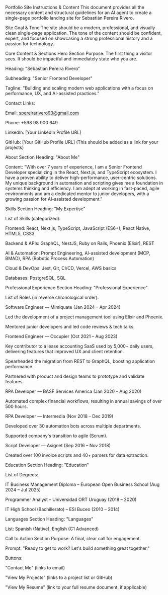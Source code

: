 Portfolio Site Instructions & Content
This document provides all the necessary content and structural guidelines for an AI agent to create a single-page portfolio landing site for Sebastián Pereira Rivero.

Site Goal & Tone
The site should be a modern, professional, and visually clean single-page application. The tone of the content should be confident, expert, and focused on showcasing a strong professional history and a passion for technology.

Core Content & Sections
Hero Section
Purpose: The first thing a visitor sees. It should be impactful and immediately state who you are.

Heading: "Sebastián Pereira Rivero"

Subheading: "Senior Frontend Developer"

Tagline: "Building and scaling modern web applications with a focus on performance, UX, and AI-assisted practices."

Contact Links:

Email: spereirarivero93@gmail.com

Phone: +598 98 900 649

LinkedIn: [Your LinkedIn Profile URL]

GitHub: [Your GitHub Profile URL] (This should be added as a link for your projects)

About Section
Heading: "About Me"

Content: "With over 7 years of experience, I am a Senior Frontend Developer specializing in the React, Next.js, and TypeScript ecosystem. I have a proven ability to deliver high-performance, user-centric solutions. My unique background in automation and scripting gives me a foundation in systems thinking and efficiency. I am adept at working in fast-paced, agile environments and am a dedicated mentor to junior developers, with a growing passion for AI-assisted development."

Skills Section
Heading: "My Expertise"

List of Skills (categorized):

Frontend: React, Next.js, TypeScript, JavaScript (ES6+), React Native, HTML5, CSS3

Backend & APIs: GraphQL, NestJS, Ruby on Rails, Phoenix (Elixir), REST

AI & Automation: Prompt Engineering, AI-assisted development (MCP, BMAD), RPA (Robotic Process Automation)

Cloud & DevOps: Jest, Git, CI/CD, Vercel, AWS basics

Databases: PostgreSQL, SQL

Professional Experience Section
Heading: "Professional Experience"

List of Roles (in reverse chronological order):

Software Engineer — Mimiquate (Jan 2024 – Apr 2024)

Led the development of a project management tool using Elixir and Phoenix.

Mentored junior developers and led code reviews & tech talks.

Frontend Engineer — Occupier (Oct 2021 – Aug 2023)

Key contributor to a lease accounting SaaS used by 5,000+ daily users, delivering features that improved UX and client retention.

Spearheaded the migration from REST to GraphQL, boosting application performance.

Partnered with product and design teams to prototype and validate features.

RPA Developer — BASF Services America (Jan 2020 – Aug 2020)

Automated complex financial workflows, resulting in annual savings of over 500 hours.

RPA Developer — Intermedia (Nov 2018 – Dec 2019)

Developed over 30 automation bots across multiple departments.

Supported company's transition to agile (Scrum).

Script Developer — Asignet (Sep 2016 – Nov 2018)

Created over 100 invoice scripts and 40+ parsers for data extraction.

Education Section
Heading: "Education"

List of Degrees:

IT Business Management Diploma – European Open Business School (Aug 2024 – Jul 2025)

Programmer Analyst – Universidad ORT Uruguay (2018 – 2020)

IT High School (Bachillerato) – ESI Buceo (2010 – 2014)

Languages Section
Heading: "Languages"

List: Spanish (Native), English (C1 Advanced)

Call to Action Section
Purpose: A final, clear call for engagement.

Prompt: "Ready to get to work? Let's build something great together."

Buttons:

"Contact Me" (links to email)

"View My Projects" (links to a project list or GitHub)

"View My Resume" (link to your full resume document, if applicable)